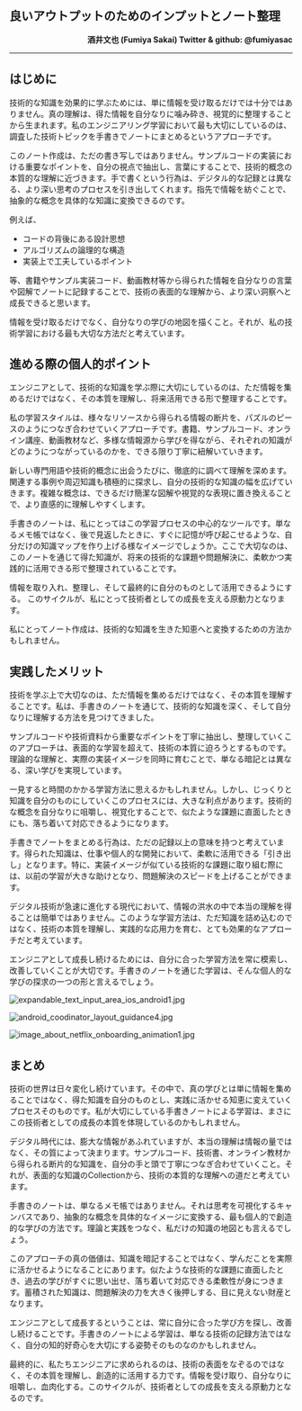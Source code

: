 ## 良いアウトプットのためのインプットとノート整理

<p align="right">
<strong>酒井文也 (Fumiya Sakai) Twitter &amp; github: @fumiyasac</strong>
</p>

<hr>

## はじめに

技術的な知識を効果的に学ぶためには、単に情報を受け取るだけでは十分ではありません。真の理解は、得た情報を自分なりに噛み砕き、視覚的に整理することから生まれます。私のエンジニアリング学習において最も大切にしているのは、調査した技術トピックを手書きでノートにまとめるというアプローチです。

このノート作成は、ただの書き写しではありません。サンプルコードの実装における重要なポイントを、自分の視点で抽出し、言葉にすることで、技術的概念の本質的な理解に近づきます。手で書くという行為は、デジタル的な記録とは異なる、より深い思考のプロセスを引き出してくれます。指先で情報を紡ぐことで、抽象的な概念を具体的な知識に変換できるのです。

例えば、

- コードの背後にある設計思想
- アルゴリズムの論理的な構造
- 実装上で工夫しているポイント 

等、書籍やサンプル実装コード、動画教材等から得られた情報を自分なりの言葉や図解でノートに記録することで、技術の表面的な理解から、より深い洞察へと成長できると思います。

情報を受け取るだけでなく、自分なりの学びの地図を描くこと。それが、私の技術学習における最も大切な方法だと考えています。

## 進める際の個人的ポイント

エンジニアとして、技術的な知識を学ぶ際に大切にしているのは、ただ情報を集めるだけではなく、その本質を理解し、将来活用できる形で整理することです。

私の学習スタイルは、様々なリソースから得られる情報の断片を、パズルのピースのようにつなぎ合わせていくアプローチです。書籍、サンプルコード、オンライン講座、動画教材など、多様な情報源から学びを得ながら、それぞれの知識がどのようにつながっているのかを、できる限り丁寧に紐解いていきます。

新しい専門用語や技術的概念に出会うたびに、徹底的に調べて理解を深めます。関連する事例や周辺知識も積極的に探求し、自分の技術的な知識の幅を広げていきます。複雑な概念は、できるだけ簡潔な図解や視覚的な表現に置き換えることで、より直感的に理解しやすくします。

手書きのノートは、私にとってはこの学習プロセスの中心的なツールです。単なるメモ帳ではなく、後で見返したときに、すぐに記憶が呼び起こせるような、自分だけの知識マップを作り上げる様なイメージでしょうか。ここで大切なのは、このノートを通じて得た知識が、将来の技術的な課題や問題解決に、柔軟かつ実践的に活用できる形で整理されていることです。

情報を取り入れ、整理し、そして最終的に自分のものとして活用できるようにする。
このサイクルが、私にとって技術者としての成長を支える原動力となります。

私にとってノート作成は、技術的な知識を生きた知恵へと変換するための方法かもしれません。

## 実践したメリット

技術を学ぶ上で大切なのは、ただ情報を集めるだけではなく、その本質を理解することです。私は、手書きのノートを通じて、技術的な知識を深く、そして自分なりに理解する方法を見つけてきました。

サンプルコードや技術資料から重要なポイントを丁寧に抽出し、整理していくこのアプローチは、表面的な学習を超えて、技術の本質に迫ろうとするものです。理論的な理解と、実際の実装イメージを同時に育むことで、単なる暗記とは異なる、深い学びを実現しています。

一見すると時間のかかる学習方法に思えるかもしれません。しかし、じっくりと知識を自分のものにしていくこのプロセスには、大きな利点があります。技術的な概念を自分なりに咀嚼し、視覚化することで、似たような課題に直面したときにも、落ち着いて対応できるようになります。

手書きでノートをまとめる行為は、ただの記録以上の意味を持つと考えています。得られた知識は、仕事や個人的な開発において、柔軟に活用できる「引き出し」となります。特に、実装イメージが似ている技術的な課題に取り組む際には、以前の学習が大きな助けとなり、問題解決のスピードを上げることができます。

デジタル技術が急速に進化する現代において、情報の洪水の中で本当の理解を得ることは簡単ではありません。このような学習方法は、ただ知識を詰め込むのではなく、技術の本質を理解し、実践的な応用力を育む、とても効果的なアプローチだと考えています。

エンジニアとして成長し続けるためには、自分に合った学習方法を常に模索し、改善していくことが大切です。手書きのノートを通じた学習は、そんな個人的な学びの探求の一つの形と言えるでしょう。

![expandable_text_input_area_ios_android1.jpg](./images/expandable_text_input_area_ios_android1.jpg)

<!--

* 原稿に掲載されていないノートはコメントアウトしています。

![expandable_text_input_area_ios_android2.jpg](./images/expandable_text_input_area_ios_android2.jpg)

![expandable_text_input_area_ios_android3.jpg](./images/expandable_text_input_area_ios_android3.jpg)

![expandable_text_input_area_ios_android4.jpg](./images/expandable_text_input_area_ios_android4.jpg)

![android_coodinator_layout_guidance1.jpg](./images/android_coodinator_layout_guidance1.jpg)

![android_coodinator_layout_guidance2.jpg](./images/android_coodinator_layout_guidance2.jpg)

![android_coodinator_layout_guidance3.jpg](./images/android_coodinator_layout_guidance3.jpg)

-->

![android_coodinator_layout_guidance4.jpg](./images/android_coodinator_layout_guidance4.jpg)

<!--

![infinite_carousel_with_timer_change1.jpg](./images/infinite_carousel_with_timer_change1.jpg)

![infinite_carousel_with_timer_change2.jpg](./images/infinite_carousel_with_timer_change2.jpg)

![infinite_carousel_with_timer_change3.jpg](./images/infinite_carousel_with_timer_change3.jpg)

![infinite_carousel_with_timer_change4.jpg](./images/infinite_carousel_with_timer_change4.jpg)

-->

![image_about_netflix_onboarding_animation1.jpg](./images/image_about_netflix_onboarding_animation1.jpg)

<!--

![image_about_netflix_onboarding_animation2.jpg](./images/image_about_netflix_onboarding_animation2.jpg)

![image_about_netflix_onboarding_animation3.jpg](./images/image_about_netflix_onboarding_animation3.jpg)

![image_about_netflix_onboarding_animation4.jpg](./images/image_about_netflix_onboarding_animation4.jpg)

-->

## まとめ

技術の世界は日々変化し続けています。その中で、真の学びとは単に情報を集めることではなく、得た知識を自分のものとし、実践に活かせる知恵に変えていくプロセスそのものです。私が大切にしている手書きノートによる学習は、まさにこの技術者としての成長の本質を体現しているのかもしれません。

デジタル時代には、膨大な情報があふれていますが、本当の理解は情報の量ではなく、その質によって決まります。サンプルコード、技術書、オンライン教材から得られる断片的な知識を、自分の手と頭で丁寧につなぎ合わせていくこと。それが、表面的な知識のCollectionから、技術の本質的な理解への道だと考えています。

手書きのノートは、単なるメモ帳ではありません。それは思考を可視化するキャンバスであり、抽象的な概念を具体的なイメージに変換する、最も個人的で創造的な学びの方法です。理論と実践をつなぐ、私だけの知識の地図とも言えるでしょう。

このアプローチの真の価値は、知識を暗記することではなく、学んだことを実際に活かせるようになることにあります。似たような技術的な課題に直面したとき、過去の学びがすぐに思い出せ、落ち着いて対応できる柔軟性が身につきます。蓄積された知識は、問題解決の力を大きく後押しする、目に見えない財産となります。

エンジニアとして成長するということは、常に自分に合った学び方を探し、改善し続けることです。手書きのノートによる学習は、単なる技術の記録方法ではなく、自分の知的好奇心を大切にする姿勢そのものなのかもしれません。

最終的に、私たちエンジニアに求められるのは、技術の表面をなぞるのではなく、その本質を理解し、創造的に活用する力です。情報を受け取り、自分なりに咀嚼し、血肉化する。このサイクルが、技術者としての成長を支える原動力となるのです。
